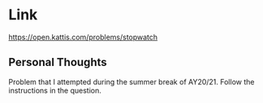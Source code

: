 # Link

https://open.kattis.com/problems/stopwatch

## Personal Thoughts

Problem that I attempted during the summer break of AY20/21. Follow the instructions in the question. 

